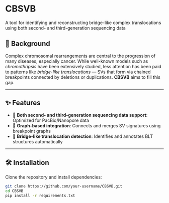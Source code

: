 # CBSVB
A tool for identifying and reconstructing bridge-like complex translocations using both second- and third-generation sequencing data

## 🧠 Background

Complex chromosomal rearrangements are central to the progression of many diseases, especially cancer. While well-known models such as *chromothripsis* have been extensively studied, less attention has been paid to patterns like *bridge-like translocations* — SVs that form via chained breakpoints connected by deletions or duplications. **CBSVB** aims to fill this gap.

---

## ✨ Features

- 🚀 **Both second- and third-generation sequencing data support**: Optimized for PacBio/Nanopore data
- 🔗 **Graph-based integration**: Connects and merges SV signatures using breakpoint graphs
- 🧩 **Bridge-like translocation detection**: Identifies and annotates BLT structures automatically

---

## 🛠️ Installation

Clone the repository and install dependencies:

```bash
git clone https://github.com/your-username/CBSVB.git
cd CBSVB
pip install -r requirements.txt
